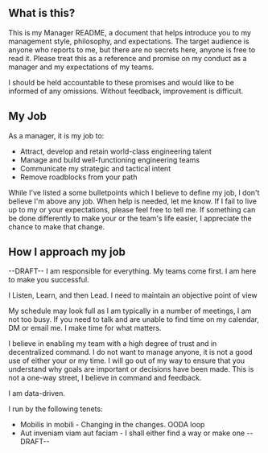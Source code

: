 ## What is this?
This is my Manager README, a document that helps introduce you to my management style, philosophy, and expectations. The target audience is anyone who reports to me, but there are no secrets here, anyone is free to read it. Please treat this as a reference and promise on my conduct as a manager and my expectations of my teams.

I should be held accountable to these promises and would like to be informed of any omissions. Without feedback, improvement is difficult.

## My Job
As a manager, it is my job to:
* Attract, develop and retain world-class engineering talent 
* Manage and build well-functioning engineering teams
* Communicate my strategic and tactical intent
* Remove roadblocks from your path

While I've listed a some bulletpoints which I believe to define my job, I don't believe I'm above any job. When help is needed, let me know. If I fail to live up to my or your expectations, please feel free to tell me. If something can be done differently to make your or the team's life easier, I appreciate the chance to make that change.

## How I approach my job
--DRAFT--
I am responsible for everything.
My teams come first. I am here to make you successful.

I Listen, Learn, and then Lead. I need to maintain an objective point of view

My schedule may look full as I am typically in a number of meetings, I am not too busy. If you need to talk and are unable to find time on my calendar, DM or email me. I make time for what matters.

I believe in enabling my team with a high degree of trust and in decentralized command. I do not want to manage anyone, it is not a good use of either your or my time. I will go out of my way to ensure that you understand why goals are important or decisions have been made. This is not a one-way street, I believe in command and feedback.

I am data-driven.

I run by the following tenets:

* Mobilis in mobili - Changing in the changes. OODA loop
* Aut inveniam viam aut faciam - I shall either find a way or make one
--DRAFT--

